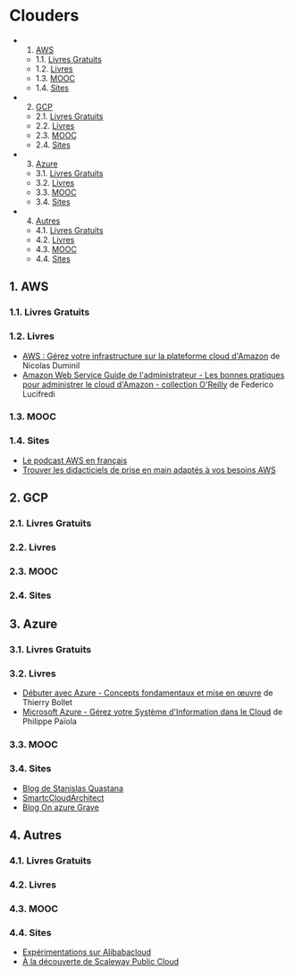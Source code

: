 # Clouders
<!-- vscode-markdown-toc -->
* 1. [AWS](#AWS)
	* 1.1. [Livres Gratuits](#LivresGratuits)
	* 1.2. [Livres](#Livres)
	* 1.3. [MOOC](#MOOC)
	* 1.4. [Sites](#Sites)
* 2. [GCP](#GCP)
	* 2.1. [Livres Gratuits](#LivresGratuits-1)
	* 2.2. [Livres](#Livres-1)
	* 2.3. [MOOC](#MOOC-1)
	* 2.4. [Sites](#Sites-1)
* 3. [Azure](#Azure)
	* 3.1. [Livres Gratuits](#LivresGratuits-1)
	* 3.2. [Livres](#Livres-1)
	* 3.3. [MOOC](#MOOC-1)
	* 3.4. [Sites](#Sites-1)
* 4. [Autres](#Autres)
	* 4.1. [Livres Gratuits](#LivresGratuits-1)
	* 4.2. [Livres](#Livres-1)
	* 4.3. [MOOC](#MOOC-1)
	* 4.4. [Sites](#Sites-1)

<!-- vscode-markdown-toc-config
	numbering=true
	autoSave=true
	/vscode-markdown-toc-config -->
<!-- /vscode-markdown-toc -->
##  1. <a name='AWS'></a>AWS

###  1.1. <a name='LivresGratuits'></a>Livres Gratuits

###  1.2. <a name='Livres'></a>Livres

* [AWS : Gérez votre infrastructure sur la plateforme cloud d'Amazon](https://amzn.to/3T2fSkl) de Nicolas Duminil
* [Amazon Web Service Guide de l'administrateur - Les bonnes pratiques pour administrer le cloud d'Amazon - collection O'Reilly](https://amzn.to/3RJAMUk) de Federico Lucifredi

###  1.3. <a name='MOOC'></a>MOOC

###  1.4. <a name='Sites'></a>Sites

* [Le podcast AWS en français](https://aws.amazon.com/fr/blogs/france/podcasts/)
* [Trouver les didacticiels de prise en main adaptés à vos besoins AWS](https://aws.amazon.com/fr/getting-started/hands-on/?getting-started-all.sort-by=item.additionalFields.sortOrder&getting-started-all.sort-order=asc&awsf.getting-started-category=*all&awsf.getting-started-level=*all&awsf.getting-started-content-type=*all)

##  2. <a name='GCP'></a>GCP

###  2.1. <a name='LivresGratuits-1'></a>Livres Gratuits

###  2.2. <a name='Livres-1'></a>Livres

###  2.3. <a name='MOOC-1'></a>MOOC

###  2.4. <a name='Sites-1'></a>Sites

##  3. <a name='Azure'></a>Azure

###  3.1. <a name='LivresGratuits-1'></a>Livres Gratuits

###  3.2. <a name='Livres-1'></a>Livres

* [Débuter avec Azure - Concepts fondamentaux et mise en œuvre](https://amzn.to/3C9folC) de Thierry Bollet
* [Microsoft Azure - Gérez votre Système d'Information dans le Cloud](https://amzn.to/3CAsyZt) de Philippe Païola

###  3.3. <a name='MOOC-1'></a>MOOC

###  3.4. <a name='Sites-1'></a>Sites

* [Blog de Stanislas Quastana](https://stanislas.io/)
* [SmartcCloudArchitect](https://blog.smartcloudarchitect.fr/)
* [Blog On azure Grave](https://onag.fr/)

##  4. <a name='Autres'></a>Autres

###  4.1. <a name='LivresGratuits-1'></a>Livres Gratuits

###  4.2. <a name='Livres-1'></a>Livres

###  4.3. <a name='MOOC-1'></a>MOOC

###  4.4. <a name='Sites-1'></a>Sites

* [Expérimentations sur Alibabacloud](https://blog.zenika.com/2022/03/18/decouverte-dalibaba-cloud/)
* [À la découverte de Scaleway Public Cloud](https://blog.zenika.com/2022/09/07/a-la-decouverte-de-scaleway-public-cloud/)
